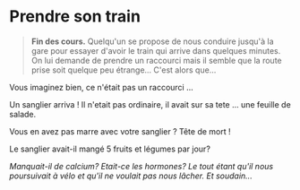 # Prendre son train

> **Fin des cours.** 
Quelqu'un se propose de nous conduire jusqu'à la gare pour essayer d'avoir le train qui arrive dans quelques minutes. On lui demande de prendre un raccourci mais il semble que la route prise soit quelque peu étrange... C'est alors que...  

Vous imaginez bien, ce n'était pas un raccourci ...

Un sanglier arriva ! Il n'etait pas ordinaire, il avait sur sa tete ... une feuille de salade.

Vous en avez pas marre avec votre sanglier ? 
Tête de mort !

Le sanglier avait-il mangé 5 fruits et légumes par jour?

*Manquait-il de calcium? Etait-ce les hormones?*
*Le tout étant qu'il nous poursuivait à vélo et qu'il ne voulait pas nous lâcher. Et soudain...*

